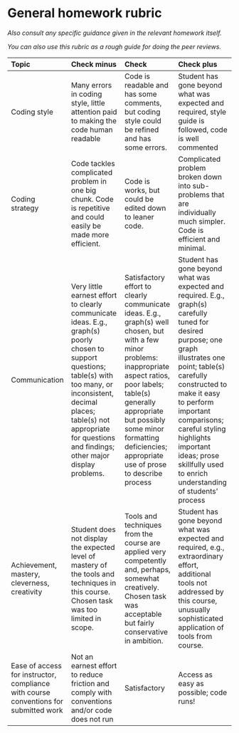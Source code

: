 # General homework rubric

*Also consult any specific guidance given in the relevant homework itself.*

*You can also use this rubric as a rough guide for doing the peer reviews.*

| Topic                                                                                | Check minus                                                                                                                                                                                                                                             | Check                                                                                                                                                                                                                                                                               | Check plus                                                                                                                                                                                                                                                                                                                                   |
|:---------------|:---------------|:-----------------|:---------------------|
| Coding style                                                                         | Many errors in coding style, little attention paid to making the code human readable                                                                                                                                                                    | Code is readable and has some comments, but coding style could be refined and has some errors.                                                                                                                                                                                      | Student has gone beyond what was expected and required, style guide is followed, code is well commented                                                                                                                                                                                                                                      |
| Coding strategy                                                                      | Code tackles complicated problem in one big chunk. Code is repetitive and could easily be made more efficient.                                                                                                                                          | Code is works, but could be edited down to leaner code.                                                                                                                                                                                                                             | Complicated problem broken down into sub-problems that are individually much simpler. Code is efficient and minimal.                                                                                                                                                                                                                         |
| Communication                                                                        | Very little earnest effort to clearly communicate ideas. E.g., graph(s) poorly chosen to support questions; table(s) with too many, or inconsistent, decimal places; table(s) not appropriate for questions and findings; other major display problems. | Satisfactory effort to clearly communicate ideas. E.g., graph(s) well chosen, but with a few minor problems: inappropriate aspect ratios, poor labels; table(s) generally appropriate but possibly some minor formatting deficiencies; appropriate use of prose to describe process | Student has gone beyond what was expected and required. E.g., graph(s) carefully tuned for desired purpose; one graph illustrates one point; table(s) carefully constructed to make it easy to perform important comparisons; careful styling highlights important ideas; prose skillfully used to enrich understanding of students' process |
| Achievement, mastery, cleverness, creativity                                         | Student does not display the expected level of mastery of the tools and techniques in this course. Chosen task was too limited in scope.                                                                                                                | Tools and techniques from the course are applied very competently and, perhaps, somewhat creatively. Chosen task was acceptable but fairly conservative in ambition.                                                                                                                | Student has gone beyond what was expected and required, e.g., extraordinary effort, additional tools not addressed by this course, unusually sophisticated application of tools from course.                                                                                                                                                 |
| Ease of access for instructor, compliance with course conventions for submitted work | Not an earnest effort to reduce friction and comply with conventions and/or code does not run                                                                                                                                                           | Satisfactory                                                                                                                                                                                                                                                                        | Access as easy as possible; code runs!                                                                                                                                                                                                                                                                                                       |
